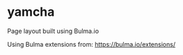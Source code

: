 # yamcha

Page layout built using Bulma.io

Using Bulma extensions from: https://bulma.io/extensions/

